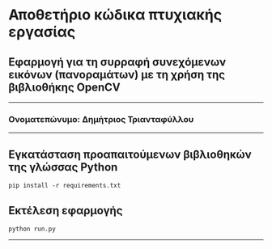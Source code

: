 # Αποθετήριο κώδικα πτυχιακής εργασίας

## Εφαρμογή για τη συρραφή συνεχόμενων εικόνων (πανοραμάτων) με τη χρήση της βιβλιοθήκης OpenCV

---

### Ονοματεπώνυμο: Δημήτριος Τριανταφύλλου

---

## Εγκατάσταση προαπαιτούμενων βιβλιοθηκών της γλώσσας Python

```
pip install -r requirements.txt
```

## Εκτέλεση εφαρμογής

```
python run.py
```

---
